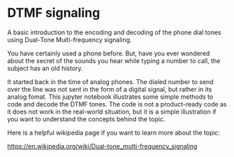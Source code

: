 # DTMF signaling
A basic introduction to the encoding and decoding of the phone dial tones using Dual-Tone Multi-frequency signaling.

You have certainly used a phone before. But, have you ever wondered about the secret of the sounds you hear while typing a number to call, the subject has an old history.

It started back in the time of analog phones. The dialed number to send over the line was not sent in the form of a digital signal, but rather in its analog fomat.
This jupyter notebook illustrates some simple methods to code and decode the DTMF tones. 
The code is not a product-ready code as it does not work in the real-world situation, but it is a simple illustration if you want to understand the concepts behind the topic.

Here is a helpful wikipedia page if you want to learn more about the topic: 

https://en.wikipedia.org/wiki/Dual-tone_multi-frequency_signaling

